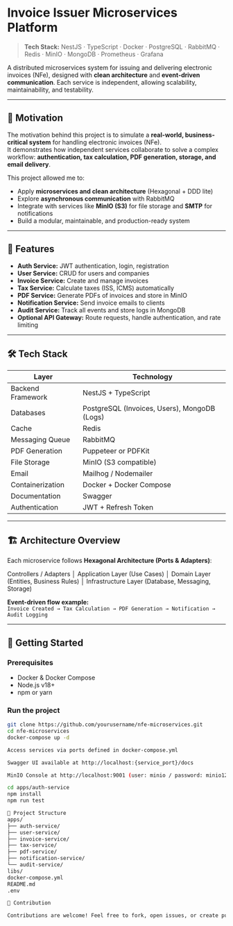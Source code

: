 # Invoice Issuer Microservices Platform

> **Tech Stack:** NestJS · TypeScript · Docker · PostgreSQL · RabbitMQ · Redis · MinIO · MongoDB · Prometheus · Grafana

A distributed microservices system for issuing and delivering electronic invoices (NFe), designed with **clean architecture** and **event-driven communication**. Each service is independent, allowing scalability, maintainability, and testability.

---

## 🎯 Motivation

The motivation behind this project is to simulate a **real-world, business-critical system** for handling electronic invoices (NFe).  
It demonstrates how independent services collaborate to solve a complex workflow: **authentication, tax calculation, PDF generation, storage, and email delivery**.

This project allowed me to:  
- Apply **microservices and clean architecture** (Hexagonal + DDD lite)  
- Explore **asynchronous communication** with RabbitMQ  
- Integrate with services like **MinIO (S3)** for file storage and **SMTP** for notifications  
- Build a modular, maintainable, and production-ready system  

---

## 🧩 Features

- **Auth Service:** JWT authentication, login, registration  
- **User Service:** CRUD for users and companies  
- **Invoice Service:** Create and manage invoices  
- **Tax Service:** Calculate taxes (ISS, ICMS) automatically  
- **PDF Service:** Generate PDFs of invoices and store in MinIO  
- **Notification Service:** Send invoice emails to clients  
- **Audit Service:** Track all events and store logs in MongoDB  
- **Optional API Gateway:** Route requests, handle authentication, and rate limiting  

---

## 🛠 Tech Stack

| Layer                 | Technology                          |
|-----------------------|-------------------------------------|
| Backend Framework      | NestJS + TypeScript                 |
| Databases             | PostgreSQL (Invoices, Users), MongoDB (Logs) |
| Cache                  | Redis                                |
| Messaging Queue        | RabbitMQ                             |
| PDF Generation         | Puppeteer or PDFKit                  |
| File Storage           | MinIO (S3 compatible)               |
| Email                  | Mailhog / Nodemailer                 |
| Containerization       | Docker + Docker Compose             |
| Documentation          | Swagger                             |
| Authentication         | JWT + Refresh Token                  |

---

## 🏗 Architecture Overview

Each microservice follows **Hexagonal Architecture (Ports & Adapters)**:

Controllers / Adapters
│
Application Layer (Use Cases)
│
Domain Layer (Entities, Business Rules)
│
Infrastructure Layer (Database, Messaging, Storage)


**Event-driven flow example:**  
`Invoice Created → Tax Calculation → PDF Generation → Notification → Audit Logging`

---

## 🚀 Getting Started

### Prerequisites
- Docker & Docker Compose
- Node.js v18+
- npm or yarn

### Run the project
```bash
git clone https://github.com/yourusername/nfe-microservices.git
cd nfe-microservices
docker-compose up -d

Access services via ports defined in docker-compose.yml

Swagger UI available at http://localhost:{service_port}/docs

MinIO Console at http://localhost:9001 (user: minio / password: minio123)

cd apps/auth-service
npm install
npm run test

📄 Project Structure
apps/
├── auth-service/
├── user-service/
├── invoice-service/
├── tax-service/
├── pdf-service/
├── notification-service/
└── audit-service/
libs/
docker-compose.yml
README.md
.env

📂 Contribution

Contributions are welcome! Feel free to fork, open issues, or create pull requests.